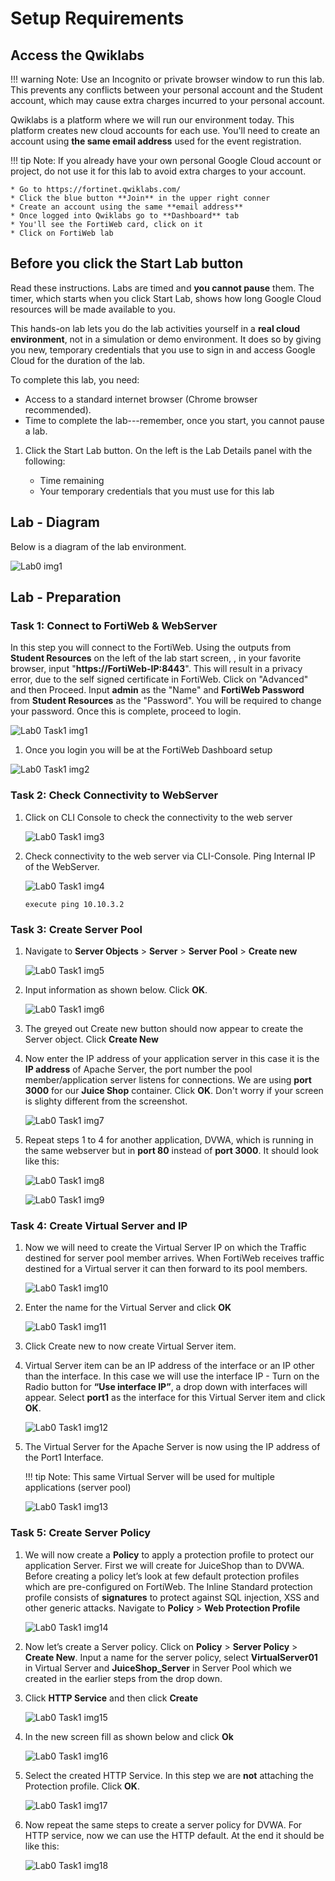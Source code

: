 # Setup Requirements

## Access the Qwiklabs

!!! warning
    Note: Use an Incognito or private browser window to run this lab. This prevents any conflicts between your personal account and the Student account, which may cause extra charges incurred to your personal account.

Qwiklabs is a platform where we will run our environment today. This platform creates new cloud accounts for each use.
You'll need to create an account using **the same email address** used for the event registration.

!!! tip
    Note: If you already have your own personal Google Cloud account or project, do not use it for this lab to avoid extra charges to your account.

    * Go to https://fortinet.qwiklabs.com/
    * Click the blue button **Join** in the upper right conner
    * Create an account using the same **email address**
    * Once logged into Qwiklabs go to **Dashboard** tab
    * You'll see the FortiWeb card, click on it
    * Click on FortiWeb lab

## Before you click the Start Lab button

Read these instructions. Labs are timed and **you cannot pause** them. The timer, which starts when you click Start Lab, shows how long Google Cloud resources will be made available to you.

This hands-on lab lets you do the lab activities yourself in a **real cloud environment**, not in a simulation or demo environment. It does so by giving you new, temporary credentials that you use to sign in and access Google Cloud for the duration of the lab.

To complete this lab, you need:

* Access to a standard internet browser (Chrome browser recommended).
* Time to complete the lab---remember, once you start, you cannot pause a lab.

1. Click the Start Lab button. On the left is the Lab Details panel with the following:

    * Time remaining
    * Your temporary credentials that you must use for this lab

## Lab - Diagram

Below is a diagram of the lab environment.

![Lab0 img1](Lab0-img1.png)

## Lab - Preparation

### Task 1: Connect to FortiWeb & WebServer
In this step you will connect to the FortiWeb. Using the outputs from **Student Resources** on the left of the lab start screen, , in your favorite browser, input "**https://FortiWeb-IP:8443**". This will result in a privacy error, due to the self signed certificate in FortiWeb. Click on "Advanced" and then Proceed. Input **admin** as the "Name" and **FortiWeb Password** from **Student Resources** as the "Password". You will be required to change your password. Once this is complete, proceed to login.

![Lab0 Task1 img1](Lab0-Task1-img1.png)

1. Once you login you will be at the FortiWeb Dashboard setup

![Lab0 Task1 img2](Lab0-Task1-img2.png)

### Task 2: Check Connectivity to WebServer
1. Click on CLI Console to check the connectivity to the web server

    ![Lab0 Task1 img3](Lab0-Task1-img3.png)

2. Check connectivity to the web server via CLI-Console. Ping Internal IP of the WebServer.

    ![Lab0 Task1 img4](Lab0-Task1-img4.png)

    ``` 
    execute ping 10.10.3.2
    ```

### Task 3: Create Server Pool
1. Navigate to **Server Objects** > **Server** > **Server Pool** > **Create new**

    ![Lab0 Task1 img5](Lab0-Task1-img5.png)

2. Input information as shown below. Click **OK**.

    ![Lab0 Task1 img6](Lab0-Task1-img6.png)

3. The greyed out Create new button should now appear to create the Server object. Click **Create New**

4. Now enter the IP address of your application server in this case it is the **IP address** of Apache Server, the port number the pool member/application server listens for connections. We are using **port 3000** for our **Juice Shop** container. Click **OK**. Don't worry if your screen is slighty different from the screenshot.

    ![Lab0 Task1 img7](Lab0-Task1-img7.png)

5. Repeat steps 1 to 4 for another application, DVWA, which is running in the same webserver but in **port 80** instead of **port 3000**. It should look like this:

    ![Lab0 Task1 img8](Lab0-Task1-img8.png)

    ![Lab0 Task1 img9](Lab0-Task1-img9.png)

### Task 4: Create Virtual Server and IP

1. Now we will need to create the Virtual Server IP on which the Traffic destined for server pool member arrives. When FortiWeb receives traffic destined for a Virtual server it can then forward to its pool members.

    ![Lab0 Task1 img10](Lab0-Task1-img10.png)

2. Enter the name for the Virtual Server and click **OK**

    ![Lab0 Task1 img11](Lab0-Task1-img11.png)

3. Click Create new to now create Virtual Server item.

4. Virtual Server item can be an IP address of the interface or an IP other than the interface. In this case we will use the interface IP - Turn on the Radio button for **“Use interface IP”**, a drop down with interfaces will appear. Select **port1** as the interface for this Virtual Server item and click **OK**.

    ![Lab0 Task1 img12](Lab0-Task1-img12.png)

5. The Virtual Server for the Apache Server is now using the IP address of the Port1 Interface. 

    !!! tip
        Note: This same Virtual Server will be used for multiple applications (server pool)

    ![Lab0 Task1 img13](Lab0-Task1-img13.png)

### Task 5: Create Server Policy
1. We will now create a **Policy** to apply a protection profile to protect our application Server. First we will create for JuiceShop than to DVWA. Before creating a policy let’s look at few default protection profiles which are pre-configured on FortiWeb. The Inline Standard protection profile consists of **signatures** to protect against SQL injection, XSS and other generic attacks. Navigate to **Policy** > **Web Protection Profile**

    ![Lab0 Task1 img14](Lab0-Task1-img14.png)

2. Now let’s create a Server policy. Click on **Policy** > **Server Policy** > **Create New**. Input a name for the server policy, select **VirtualServer01** in Virtual Server and **JuiceShop_Server** in Server Pool which we created in the earlier steps from the drop down.

3. Click **HTTP Service** and then click **Create** 

    ![Lab0 Task1 img15](Lab0-Task1-img15.png)

4. In the new screen fill as shown below and click **Ok**

    ![Lab0 Task1 img16](Lab0-Task1-img16.png)

5. Select the created HTTP Service. In this step we are **not** attaching the Protection profile. Click **OK**.

    ![Lab0 Task1 img17](Lab0-Task1-img17.png)

6. Now repeat the same steps to create a server policy for DVWA. For HTTP service, now we can use the HTTP default. At the end it should be like this:

    ![Lab0 Task1 img18](Lab0-Task1-img18.png)
